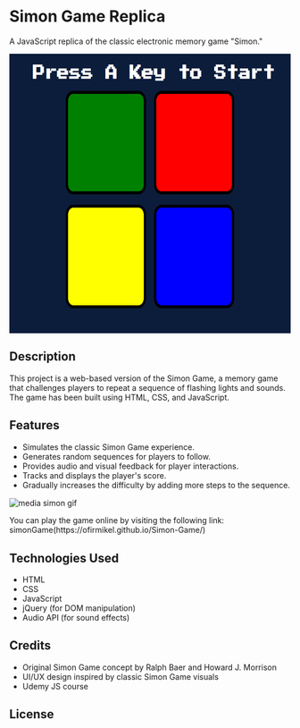 

<h1>Simon Game Replica</h1>
<p>A JavaScript replica of the classic electronic memory game "Simon."</p>

<img align="center" alt="screenshot" width="1500" height= "500" src= "screen.png">

<h2>Description</h2>
<p>This project is a web-based version of the Simon Game, a memory game that challenges players to repeat a sequence of flashing lights and sounds. The game has been built using HTML, CSS, and JavaScript.</p>

<h2>Features</h2>
<ul>
    <li>Simulates the classic Simon Game experience.</li>
    <li>Generates random sequences for players to follow.</li>
    <li>Provides audio and visual feedback for player interactions.</li>
    <li>Tracks and displays the player's score.</li>
    <li>Gradually increases the difficulty by adding more steps to the sequence.</li>
</ul>

<img align="center" alt="media simon gif" width="1500" height= "500" src= "https://media.tenor.com/KPTI9TNVD-UAAAAC/sml-jeffy.gif">

<p>You can play the game online by visiting the following link: simonGame(https://ofirmikel.github.io/Simon-Game/)</p>


<h2>Technologies Used</h2>
<ul>
    <li>HTML</li>
    <li>CSS</li>
    <li>JavaScript</li>
    <li>jQuery (for DOM manipulation)</li>
    <li>Audio API (for sound effects)</li>
</ul>

<h2>Credits</h2>
<ul>
    <li>Original Simon Game concept by Ralph Baer and Howard J. Morrison</li>
    <li>UI/UX design inspired by classic Simon Game visuals</li>
    <li>Udemy JS course</li>
</ul>

<h2>License</h2>

